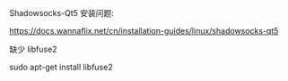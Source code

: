 Shadowsocks-Qt5 安装问题:

https://docs.wannaflix.net/cn/installation-guides/linux/shadowsocks-qt5

缺少 libfuse2

sudo apt-get install libfuse2
